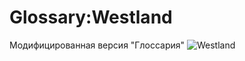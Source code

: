 # Glossary:Westland
Модифицированная версия "Глоссария"
![Westland](img/wall/wall_sunrise.jpg, "Hekll")
